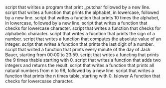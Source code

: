 script that wirites a program that print _putchar followed by a new line.
script that writes a function that prints the alphabet, in lowercase, followed by a new line.
script that writes a function that prints 10 times the alphabet, in lowercase, followed by a new line.
script that writes a function that checks for lowercase character.
script that writes a function that checks for alphabetic character.
 script that writes a fucntion that prints the sign of a number.
script that writes a function that computes the absolute value of an integer.
script that writes a function that prints the last digit of a number.
script that writed  a function that prints every minute of the day of Jack Bauer, starting from 00:00 to 23:59.
script that writes a functing that prints the 9 times thable starting with 0.
script that writes a function that adds two integers and returns the result.
script that writes a function that prints all natural numbers from n to 98, followed by a new line.
script that writes a function that prints the n times table, starting with 0.
Islower
A function that checks for lowercsase character.
